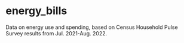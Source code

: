# energy_bills
Data on energy use and spending, based on Census Household Pulse Survey results from Jul. 2021-Aug. 2022.
